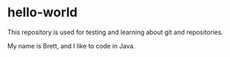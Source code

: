 # hello-world
This repository is used for testing and learning about git and repositories. 

My name is Brett, and I like to code in Java.
